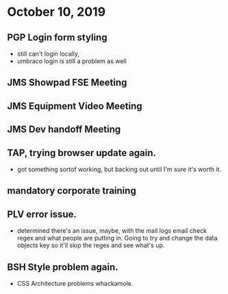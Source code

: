 # October 10, 2019

## PGP Login form styling
- still can't login locally,
- umbraco login is still a problem as well

## JMS Showpad FSE Meeting

## JMS Equipment Video Meeting

## JMS Dev handoff Meeting

## TAP, trying browser update again.
- got something sortof working, but backing out until I'm sure it's worth it.

## mandatory corporate training

## PLV error issue. 
- determined there's an issue, maybe, with the mail logs email check regex and what people are putting in. Going to try and change the data objects key so it'll skip the regex and see what's up.

## BSH Style problem again.
- CSS Architecture problems whackamole.

